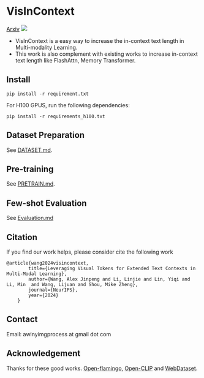 # VisInContext

[Arxiv](https://arxiv.org/abs/2406.02547)
![](figures/gpu_memory.png)

- VisInContext is a easy way to increase the in-context text length in Multi-modality Learning.
- This work is also complement with existing works to increase in-context text length like FlashAttn, Memory Transformer.



## Install

```
pip install -r requirement.txt
```

For H100 GPUS, run the following dependencies:

```
pip install -r requirements_h100.txt
```


## Dataset Preparation
See [DATASET.md](DATASET.md).


## Pre-training
See [PRETRAIN.md](PRETRAIN.md).

## Few-shot Evaluation
See [Evaluation.md](EVALUATION.md)



## Citation

If you find our work helps, please consider cite the following work

```
@article{wang2024visincontext,
        title={Leveraging Visual Tokens for Extended Text Contexts in Multi-Modal Learning},
        author={Wang, Alex Jinpeng and Li, Linjie and Lin, Yiqi and Li, Min  and Wang, Lijuan and Shou, Mike Zheng},
        journal={NeurIPS},
        year={2024}
    }

```



## Contact
Email: awinyimgprocess at gmail dot com


## Acknowledgement
Thanks for these good works.
 [Open-flamingo](https://github.com/mlfoundations/open_flamingo), [Open-CLIP](https://github.com/mlfoundations/open_clip) and [WebDataset](https://github.com/webdataset/webdataset).